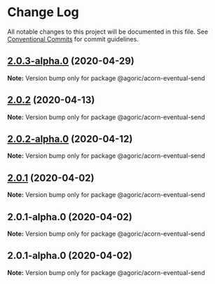 # Change Log

All notable changes to this project will be documented in this file.
See [Conventional Commits](https://conventionalcommits.org) for commit guidelines.

## [2.0.3-alpha.0](https://github.com/Agoric/agoric-sdk/compare/@agoric/acorn-eventual-send@2.0.2...@agoric/acorn-eventual-send@2.0.3-alpha.0) (2020-04-29)

**Note:** Version bump only for package @agoric/acorn-eventual-send





## [2.0.2](https://github.com/Agoric/agoric-sdk/compare/@agoric/acorn-eventual-send@2.0.2-alpha.0...@agoric/acorn-eventual-send@2.0.2) (2020-04-13)

**Note:** Version bump only for package @agoric/acorn-eventual-send





## [2.0.2-alpha.0](https://github.com/Agoric/agoric-sdk/compare/@agoric/acorn-eventual-send@2.0.1...@agoric/acorn-eventual-send@2.0.2-alpha.0) (2020-04-12)

**Note:** Version bump only for package @agoric/acorn-eventual-send





## [2.0.1](https://github.com/Agoric/agoric-sdk/compare/@agoric/acorn-eventual-send@2.0.1-alpha.0...@agoric/acorn-eventual-send@2.0.1) (2020-04-02)

**Note:** Version bump only for package @agoric/acorn-eventual-send





## 2.0.1-alpha.0 (2020-04-02)

**Note:** Version bump only for package @agoric/acorn-eventual-send





## 2.0.1-alpha.0 (2020-04-02)

**Note:** Version bump only for package @agoric/acorn-eventual-send

